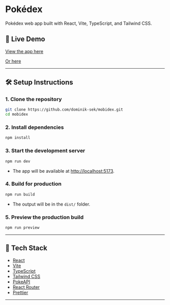# Pokédex

Pokédex web app built with React, Vite, TypeScript, and Tailwind CSS.

## 🚀 Live Demo

[View the app here](https://pokedex.dominiksek.pl/)

[Or here](https://mobidex.vercel.app/)

---

## 🛠️ Setup Instructions

### 1. Clone the repository
```bash
git clone https://github.com/dominik-sek/mobidex.git
cd mobidex
```

### 2. Install dependencies
```bash
npm install
```

### 3. Start the development server
```bash
npm run dev
```
- The app will be available at [http://localhost:5173](http://localhost:5173).

### 4. Build for production
```bash
npm run build
```
- The output will be in the `dist/` folder.

### 5. Preview the production build
```bash
npm run preview
```

---

## 🧰 Tech Stack
- [React](https://react.dev/)
- [Vite](https://vitejs.dev/)
- [TypeScript](https://www.typescriptlang.org/)
- [Tailwind CSS](https://tailwindcss.com/)
- [PokeAPI](https://pokeapi.co/)
- [React Router](https://reactrouter.com/)
- [Prettier](https://prettier.io/)

---
